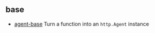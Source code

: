 ## base

- [agent-base](https://github.com/TooTallNate/node-agent-base) Turn a function into an `http.Agent` instance